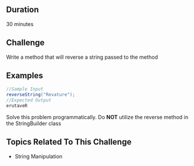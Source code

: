 ## Duration
30 minutes

## Challenge
Write a method that will reverse a string passed to the method

## Examples
```java
//Sample Input
reverseString("Revature");
//Expected Output
erutaveR
```
Solve this problem programmatically. Do **NOT** utilize the reverse method in the StringBuilder class

## Topics Related To This Challenge
- String Manipulation
